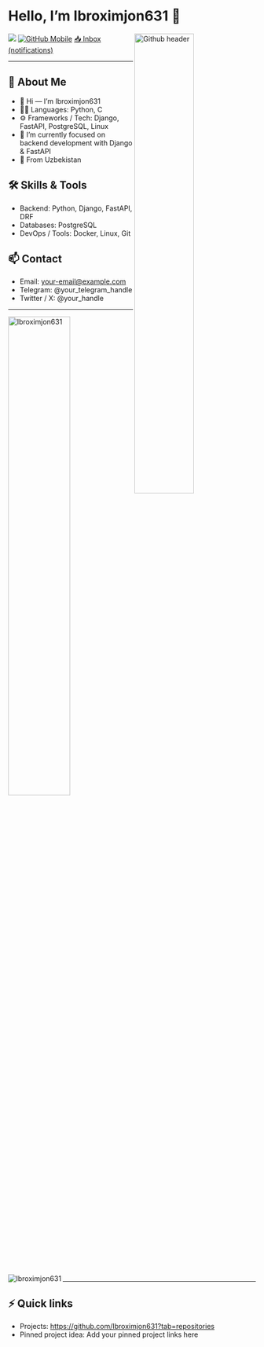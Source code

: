 # Hello, I’m Ibroximjon631 👋

<img width="49%" align="right" alt="Github header" src="https://raw.githubusercontent.com/onimur/.github/master/.resources/git-header.svg">

[![](https://komarev.com/ghpvc/?username=Ibroximjon631&label=Profile%20views&color=0e75b6&style=flat)]()  [![GitHub Mobile](https://img.shields.io/badge/GitHub%20Mobile-%F0%9F%93%B1-blue?style=flat-square&logo=github)](https://github.com/mobile)  [📥 Inbox (notifications)](https://github.com/notifications)

---

## 🔭 About Me

- 👋 Hi — I’m Ibroximjon631
- 🧑‍💻 Languages: Python, C
- ⚙️ Frameworks / Tech: Django, FastAPI, PostgreSQL, Linux
- 🌱 I’m currently focused on backend development with Django & FastAPI
- 📍 From Uzbekistan

## 🛠 Skills & Tools

- Backend: Python, Django, FastAPI, DRF
- Databases: PostgreSQL
- DevOps / Tools: Docker, Linux, Git

<!--
You can enable the icons below by removing the surrounding comment markers and replacing with the tools you use.
-->
<!--
<h3 align="left">Languages and Tools:</h3>
<p align="left"> <a href="https://www.python.org" target="_blank" rel="noreferrer"> <img src="https://raw.githubusercontent.com/devicons/devicon/master/icons/python/python-original.svg" alt="python" width="40" height="40"/> </a> <a href="https://www.djangoproject.com/" target="_blank" rel="noreferrer"> <img src="https://cdn.worldvectorlogo.com/logos/django.svg" alt="django" width="40" height="40"/> </a> <a href="https://fastapi.tiangolo.com/" target="_blank" rel="noreferrer"> <img src="https://fastapi.tiangolo.com/img/logo-margin/logo-teal.png" alt="fastapi" width="40" height="40"/> </a> </p>
-->

## 📫 Contact

- Email: your-email@example.com  <!-- replace with your email or remove -->
- Telegram: @your_telegram_handle  <!-- replace or remove -->
- Twitter / X: @your_handle  <!-- optional -->

---

<p><a href="https://github.com/Ibroximjon631"><img align="center" src="https://github-readme-stats.vercel.app/api?username=Ibroximjon631&show_icons=true&theme=radical" alt="Ibroximjon631" style="width: 50%;"></a><a href="https://github.com/Ibroximjon631"><img align="left" src="https://github-readme-stats.vercel.app/api/top-langs/?username=Ibroximjon631&layout=compact&theme=radical" alt="Ibroximjon631"></a></p>

---

## ⚡ Quick links

- Projects: https://github.com/Ibroximjon631?tab=repositories
- Pinned project idea: Add your pinned project links here



<!--
To customize:
- Replace placeholder contact info with your real email/handles.
- If you want to center badges, wrap them in: <p align="center"> ... </p>
- To change the header image, update the `src` to another raw image URL.
-->
